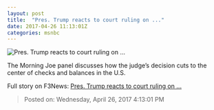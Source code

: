 ```yaml
---
layout: post
title:  "Pres. Trump reacts to court ruling on ..."
date: 2017-04-26 11:13:01Z
categories: msnbc
---
```


![Pres. Trump reacts to court ruling on ...](http://media1.s-nbcnews.com/j/MSNBC/Components/Video/201704/2017-04-26T11-14-10-966Z--1280x720.video_1067x600.jpg)

The Morning Joe panel discusses how the judge’s decision cuts to the center of checks and balances in the U.S.


Full story on F3News: [Pres. Trump reacts to court ruling on ...](http://www.f3nws.com/n/fzJDEJ)

> Posted on: Wednesday, April 26, 2017 4:13:01 PM

